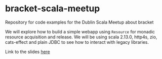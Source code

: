 # bracket-scala-meetup
Repository for code examples for the Dublin Scala Meetup about bracket

We will explore how to build a simple webapp using `Resource` for monadic resource acquisition and release.
We will be using scala 2.13.0, http4s, zio, cats-effect and plain JDBC to see how to interact with legacy libraries.

Link to the slides [here](https://docs.google.com/presentation/d/1DEy_2j9dMoEbwiStHDKd4XUd4GxErlHP0LlDdDSoX64)
